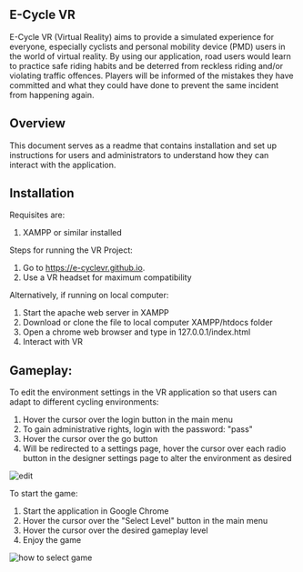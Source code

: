 ## E-Cycle VR
E-Cycle VR (Virtual Reality) aims to provide a simulated experience for everyone, especially  cyclists and personal mobility device (PMD) users in the world of virtual reality. By using our application, road users would learn to practice safe riding habits and be deterred from reckless riding and/or violating traffic offences. Players will be informed of the mistakes they have committed and what they could have done to prevent the same incident from happening again. 

## Overview
This document serves as a readme that contains installation and set up instructions for users and administrators to understand how they can interact with the application. 

## Installation 
Requisites are:
1. XAMPP or similar installed


Steps for running the VR Project:
1. Go to https://e-cyclevr.github.io.
2. Use a VR headset for maximum compatibility

Alternatively, if running on local computer:
1. Start the apache web server in XAMPP
2. Download or clone the file to local computer XAMPP/htdocs folder
3. Open a chrome web browser and type in 127.0.0.1/index.html
4. Interact with VR

## Gameplay: 
To edit the environment settings in the VR application so that users can adapt to different cycling environments:

1. Hover the cursor over the login button in the main menu
2. To gain administrative rights, login with the password: "pass"
3. Hover the cursor over the go button
4. Will be redirected to a settings page, hover the cursor over each radio button in the designer settings page to alter the environment as desired

![edit](https://user-images.githubusercontent.com/31891072/48964268-92d4d500-efde-11e8-9b08-211ff70c8412.gif)


To start the game:
1. Start the application in Google Chrome
2. Hover the cursor over the "Select Level" button in the main menu
3. Hover the cursor over the desired gameplay level
4. Enjoy the game


![how to select game](https://user-images.githubusercontent.com/31891072/48964237-0b876180-efde-11e8-94dc-273e38590a99.gif)
